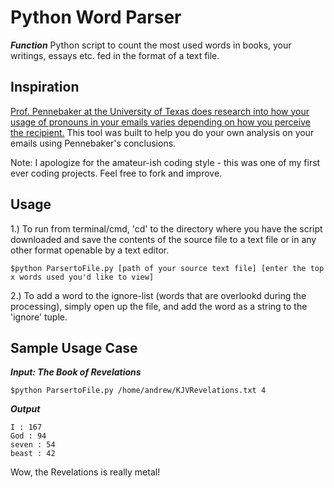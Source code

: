 Python Word Parser
==================

***Function*** Python script to count the most used words in books, your writings, essays etc. fed in the format of a text file. 

**Inspiration**
---
[Prof. Pennebaker at the University of Texas does research into how your usage of pronouns in your emails varies depending on how you 
perceive the recipient.](http://jezebel.com/5906235/what-your-pronouns-say-about-you-and-power) This tool was built to help you do your own
analysis on your emails using Pennebaker's conclusions. 

Note: I apologize for the amateur-ish coding style - this was one of my first ever coding projects. Feel free to fork and improve. 

Usage
-----

1.) To run from terminal/cmd, 'cd' to the directory where you have the script downloaded and save the contents of the source file to a text file or in any other format openable by a text editor. 

	$python ParsertoFile.py [path of your source text file] [enter the top x words used you'd like to view]

2.) To add a word to the ignore-list (words that are overlookd during the processing), simply open up the file, and add the word as a string to the 'ignore' tuple.

Sample Usage Case
------------------

***Input: The Book of Revelations***

	$python ParsertoFile.py /home/andrew/KJVRevelations.txt 4
	
***Output***	

	I : 167 
	God : 94
	seven : 54
	beast : 42

Wow, the Revelations is really metal!
